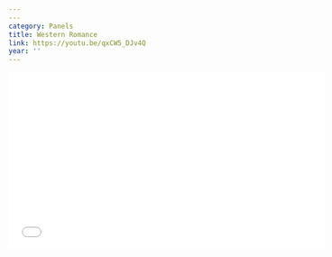 ```yaml
---
---
category: Panels
title: Western Romance
link: https://youtu.be/qxCW5_DJv4Q
year: ''
---
```

<iframe width="560" height="315" src="{{ page.link }}" frameborder="0" allowfullscreen></iframe>
